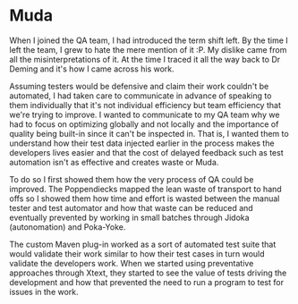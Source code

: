 # Muda

When I joined the QA team, I had introduced the term shift left. By the time I left the team, I grew to hate the mere mention of it :P. 
My dislike came from all the misinterpretations of it. At the time I traced it all the way back to Dr Deming and it's how I came across his work.

Assuming testers would be defensive and claim their work couldn't be automated, I had taken care to communicate in advance of speaking to them individually that it's not individual efficiency but team efficiency that we're trying to improve. I wanted to communicate to my QA team why we had to focus on optimizing globally and not locally and the importance of quality being built-in since it can't be inspected in. That is, I wanted them to understand how their test data injected earlier in the process makes the developers lives easier and that the cost of delayed feedback such as test automation isn't as effective and creates waste or Muda.

To do so I first showed them how the very process of QA could be improved. The Poppendiecks mapped the lean waste of transport to hand offs so I showed them how time and effort is wasted between the manual tester and test automator and how that waste can be reduced and eventually prevented by working in small batches through Jidoka (autonomation) and Poka-Yoke.

The custom Maven plug-in worked as a sort of automated test suite that would validate their work similar to how their test cases in turn would validate the developers work. When we started using preventative approaches through Xtext, they started to see the value of tests driving the development and how that prevented the need to run a program to test for issues in the work.